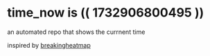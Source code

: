 # time_now is (( 1732906800495 ))

an automated repo that shows the currnent time

inspired by [breakingheatmap](https://github.com/breakingheatmap/breakingheatmap)